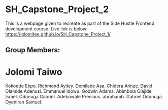 # SH_Capstone_Project_2
This is a webpage given to recreate as part of the Side Hustle Frontend development course. Live link is below: https://jolomitee.github.io/SH_Capstone_Project_1/

## Group Members:
# Jolomi Taiwo
Kokoette Ekpo.
Richmond Ayitey.
Demilade Asa.
Chidera Arinze.
David Olamide Adenusi.
Emmanuel Idowu.
Godwin Adams.
Abimbola Olajide Israel.
Odunuga Gabriel.
Adebowale Precious.
abrahamb.
Gabriel Odunuga.
Oyeniran Samuel.
